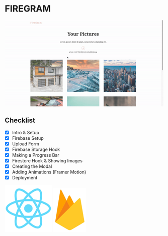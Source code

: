 # FIREGRAM

<a href="https://honmetha.github.io/firegram-photo-gallery/">
<img src="./public/demo.gif" alt="Mario Kart" >
</a>

## Checklist

- [x] Intro & Setup
- [x] Firebase Setup
- [x] Upload Form
- [x] Firebase Storage Hook
- [x] Making a Progress Bar
- [x] Firestore Hook & Showing Images
- [x] Creating the Modal
- [x] Adding Animations (Framer Motion)
- [x] Deployment

<p float="left">
  <a href="https://reactjs.org/"><img src="./public/logo512.png" alt="React.js" width="150"></a>
  <a href="https://firebase.google.com/"><img src="./public/firebase.png" alt="Next.js" width="105"></a>
</p>
